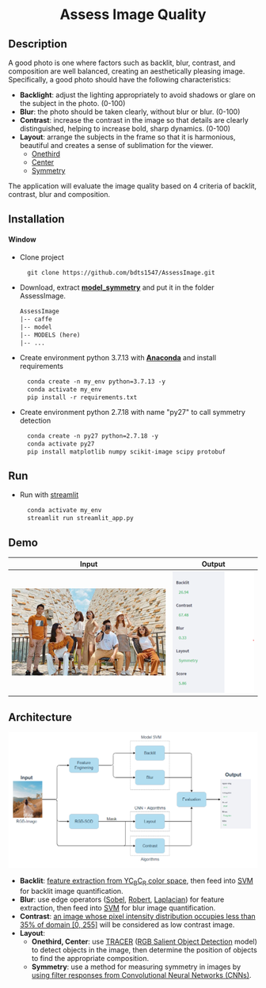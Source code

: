 <div align="center">
  <h1> Assess Image Quality </h1>
</div>

## Description
A good photo is one where factors such as backlit, blur, contrast, and composition are well balanced, creating an aesthetically pleasing image. Specifically, a good photo should have the following characteristics:
+ **Backlight**: adjust the lighting appropriately to avoid shadows or glare on the subject in the photo. (0-100)
+ **Blur**: the photo should be taken clearly, without blur or blur. (0-100)
+ **Contrast**: increase the contrast in the image so that details are clearly distinguished, helping to increase bold, sharp dynamics. (0-100)
+ **Layout**: arrange the subjects in the frame so that it is harmonious, beautiful and creates a sense of sublimation for the viewer.
  - [Onethird](https://www.adobe.com/vn_en/creativecloud/photography/discover/rule-of-thirds.html#:~:text=What%20is%20the%20rule%20of,compelling%20and%20well%2Dcomposed%20shots.)
  - [Center](https://snapshot.canon-asia.com/article/eng/part-3-composition-basics-center-composition-and-symmetrical-composition#:~:text=Centre%20composition%3A%20The%20most%20powerful,middle%20of%20the%20image%20frame.)
  - [Symmetry](https://snapshot.canon-asia.com/article/eng/part-3-composition-basics-center-composition-and-symmetrical-composition#:~:text=Centre%20composition%3A%20The%20most%20powerful,middle%20of%20the%20image%20frame.)

The application will evaluate the image quality based on 4 criteria of backlit, contrast, blur and composition.

## Installation
#### Window
- Clone project
  ```
    git clone https://github.com/bdts1547/AssessImage.git
  ```
- Download, extract **[model_symmetry](https://drive.google.com/file/d/1O5nzjuWbkFM68sFY2qYj6uFI0H14FOkZ/view?usp=share_link)** and put it in the folder AssessImage.
  ```
  AssessImage
  |-- caffe
  |-- model
  |-- MODELS (here)
  |-- ...
  ```
- Create environment python 3.7.13 with **[Anaconda](https://www.anaconda.com/)** and install requirements
  ```
    conda create -n my_env python=3.7.13 -y
    conda activate my_env
    pip install -r requirements.txt
  ```
- Create environment python 2.7.18 with name "py27" to call symmetry detection
  ```
    conda create -n py27 python=2.7.18 -y
    conda activate py27
    pip install matplotlib numpy scikit-image scipy protobuf
  ```


## Run

- Run with [streamlit](https://streamlit.io/)
  ```
    conda activate my_env
    streamlit run streamlit_app.py
  ```
  
## Demo
Input          |  Output
:-------------------------:|:-------------------------:
![](img/symmetry_48.png)  |  ![](img/sym48.png)

## Architecture
![](img/ArchitectureAIQ.png)

- **Backlit**: [feature extraction from YC<sub>B</sub>C<sub>R</sub> color space](https://www.spiedigitallibrary.org/conference-proceedings-of-spie/8292/1/Detection-of-backlight-images-using-chrominance/10.1117/12.906114.short?SSO=1), then feed into [SVM](https://en.wikipedia.org/wiki/Support_vector_machine) for backlit image quantification.
- **Blur**: use edge operators ([Sobel](https://en.wikipedia.org/wiki/Sobel_operator), [Robert](https://en.wikipedia.org/wiki/Roberts_cross), [Laplacian](https://en.wikipedia.org/wiki/Laplace_operator)) for feature extraction, then feed into [SVM](https://en.wikipedia.org/wiki/Support_vector_machine) for blur image quantification.
- **Contrast**: [an image whose pixel intensity distribution occupies less than 35% of domain [0, 255]](https://www.geeksforgeeks.org/detecting-low-contrast-images-with-opencv-scikit-image-and-python/) will be considered as low contrast image.
- **Layout**: 
  + **Onethird, Center**: use [TRACER](https://ojs.aaai.org/index.php/AAAI/article/view/21633) ([RGB Salient Object Detection](https://paperswithcode.com/task/salient-object-detection) model) to detect objects in the image, then determine the position of objects to find the appropriate composition.
  + **Symmetry**: use a method for measuring symmetry in images by [using filter responses from Convolutional Neural Networks (CNNs)](https://www.mdpi.com/2073-8994/8/12/144).
